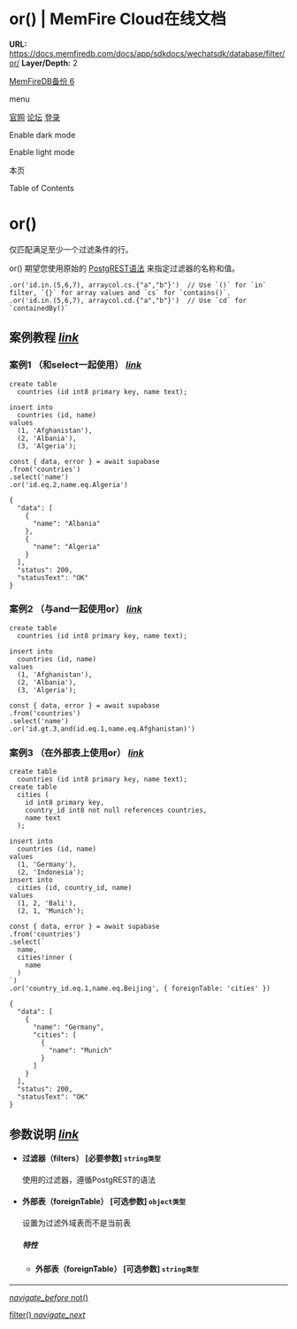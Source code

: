 # or() | MemFire Cloud在线文档

**URL:** https://docs.memfiredb.com/docs/app/sdkdocs/wechatsdk/database/filter/or/
**Layer/Depth:** 2

[MemFireDB备份 6](/)

menu

[官网](https://memfiredb.com/)
[论坛](https://community.memfiredb.com/)
[登录](https://cloud.memfiredb.com/auth/login)

Enable dark mode

Enable light mode

本页

Table of Contents

# or()

仅匹配满足至少一个过滤条件的行。

or() 期望您使用原始的 [PostgREST语法](https://postgrest.org/en/stable/api.html#operators) 来指定过滤器的名称和值。

```
.or('id.in.(5,6,7), arraycol.cs.{"a","b"}')  // Use `()` for `in` filter, `{}` for array values and `cs` for `contains()`.
.or('id.in.(5,6,7), arraycol.cd.{"a","b"}')  // Use `cd` for `containedBy()`
```

## 案例教程 [*link*](#%e6%a1%88%e4%be%8b%e6%95%99%e7%a8%8b)

### 案例1 （和select一起使用） [*link*](#%e6%a1%88%e4%be%8b1--%e5%92%8cselect%e4%b8%80%e8%b5%b7%e4%bd%bf%e7%94%a8)

```
create table
  countries (id int8 primary key, name text);

insert into
  countries (id, name)
values
  (1, 'Afghanistan'),
  (2, 'Albania'),
  (3, 'Algeria');
```

```
const { data, error } = await supabase
.from('countries')
.select('name')
.or('id.eq.2,name.eq.Algeria')
```

```
{
  "data": [
    {
      "name": "Albania"
    },
    {
      "name": "Algeria"
    }
  ],
  "status": 200,
  "statusText": "OK"
}
```

### 案例2 （与and一起使用or） [*link*](#%e6%a1%88%e4%be%8b2--%e4%b8%8eand%e4%b8%80%e8%b5%b7%e4%bd%bf%e7%94%a8or)

```
create table
  countries (id int8 primary key, name text);

insert into
  countries (id, name)
values
  (1, 'Afghanistan'),
  (2, 'Albania'),
  (3, 'Algeria');
```

```
const { data, error } = await supabase
.from('countries')
.select('name')
.or('id.gt.3,and(id.eq.1,name.eq.Afghanistan)')
```

### 案例3 （在外部表上使用or） [*link*](#%e6%a1%88%e4%be%8b3--%e5%9c%a8%e5%a4%96%e9%83%a8%e8%a1%a8%e4%b8%8a%e4%bd%bf%e7%94%a8or)

```
create table
  countries (id int8 primary key, name text);
create table
  cities (
    id int8 primary key,
    country_id int8 not null references countries,
    name text
  );

insert into
  countries (id, name)
values
  (1, 'Germany'),
  (2, 'Indonesia');
insert into
  cities (id, country_id, name)
values
  (1, 2, 'Bali'),
  (2, 1, 'Munich');
```

```
const { data, error } = await supabase
.from('countries')
.select(`
  name,
  cities!inner (
    name
  )
`)
.or('country_id.eq.1,name.eq.Beijing', { foreignTable: 'cities' })
```

```
{
  "data": [
    {
      "name": "Germany",
      "cities": [
        {
          "name": "Munich"
        }
      ]
    }
  ],
  "status": 200,
  "statusText": "OK"
}
```

## 参数说明 [*link*](#%e5%8f%82%e6%95%b0%e8%af%b4%e6%98%8e)

* #### 过滤器（filters） [必要参数] `string类型`

  使用的过滤器，遵循PostgREST的语法
* #### 外部表（foreignTable） [可选参数] `object类型`

  设置为过滤外域表而不是当前表

  ##### 特性

  + #### 外部表（foreignTable） [可选参数] `string类型`

---

[*navigate\_before* not()](/docs/app/sdkdocs/wechatsdk/database/filter/not/)

[filter() *navigate\_next*](/docs/app/sdkdocs/wechatsdk/database/filter/filter/)